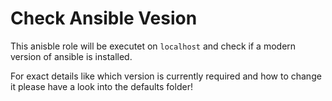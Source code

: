  Check Ansible Vesion
========================

This anisble role will be executet on ``localhost`` and check if a modern version of ansible is installed.

For exact details like which version is currently required and how to change it please have a look into the defaults folder!


